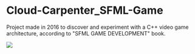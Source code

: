 # Cloud-Carpenter_SFML-Game

Project made in 2016 to discover and experiment with a C++ video game architecture, according to "SFML GAME DEVELOPMENT" book.

![](gif/Cloud-Carpenter.gif)
